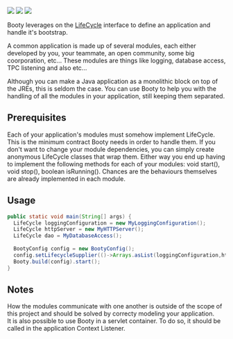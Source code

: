 [![][maven img]][maven]
[![][travis img]][travis]
[![][codecov img]][codecov]


Booty leverages on the [LifeCycle](https://github.com/irenical/lifecycle) interface to define an application and handle it's bootstrap.

A common application is made up of several modules, each either developed by you, your teammate, an open community, some big coorporation, etc... These modules are things like logging, database access, TPC listening and also etc...

Although you can make a Java application as a monolithic block on top of the JREs, this is seldom the case. You can use Booty to help you with the handling of all the modules in your application, still keeping them separated.

## Prerequisites

Each of your application's modules must somehow implement LifeCycle. This is the minimum contract Booty needs in order to handle them. If you don't want to change your module dependencies, you can simply create anonymous LifeCycle classes that wrap them. Either way you end up having to implement the following methods for each of your modules: void start(), void stop(), boolean isRunning(). Chances are the behaviours themselves are already implemented in each module.

## Usage

```java
public static void main(String[] args) {
  LifeCycle loggingConfiguration = new MyLoggingConfiguration();
  LifeCycle httpServer = new MyHTTPServer();
  LifeCycle dao = MyDatabaseAccess();
  
  BootyConfig config = new BootyConfig();
  config.setLifecycleSupplier(()->Arrays.asList(loggingConfiguration,httpServer,dao));
  Booty.build(config).start();
}

```

## Notes

How the modules communicate with one another is outside of the scope of this project and should be solved by correcty modeling your application.  
It is also possible to use Booty in a servlet container. To do so, it should be called in the application Context Listener.

[maven]:http://search.maven.org/#search|gav|1|g:"org.irenical.booty"%20AND%20a:"booty"
[maven img]:https://maven-badges.herokuapp.com/maven-central/org.irenical.booty/booty/badge.svg

[travis]:https://travis-ci.org/irenical/booty
[travis img]:https://travis-ci.org/irenical/booty.svg?branch=master

[codecov]:https://codecov.io/gh/irenical/booty
[codecov img]:https://codecov.io/gh/irenical/booty/branch/master/graph/badge.svg

